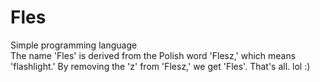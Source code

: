 # Fles
Simple programming language<br/>
The name 'Fles' is derived from the Polish word 'Flesz,' which means 'flashlight.' By removing the 'z' from 'Flesz,' we get 'Fles'. That's all. lol :)
